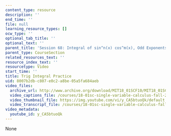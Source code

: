 ```yaml
---
content_type: resource
description: ''
end_time: ''
file: null
learning_resource_types: []
ocw_type: ''
optional_tab_title: ''
optional_text: ''
parent_title: 'Session 68: Integral of sin^n(x) cos^m(x), Odd Exponents'
parent_type: CourseSection
related_resources_text: ''
resource_index_text: ''
resourcetype: Video
start_time: ''
title: Trig Integral Practice
uid: 8007b2db-c807-e0c2-a8be-05a5fa684aeb
video_files:
  archive_url: http://www.archive.org/download/MIT18_01SCF10/MIT18_01SCF10Rec_50_300k.mp4
  video_captions_file: /courses/18-01sc-single-variable-calculus-fall-2010/c0fe4578ec3350db8a7c094319d2b49f_y_CA5btuoQk.vtt
  video_thumbnail_file: https://img.youtube.com/vi/y_CA5btuoQk/default.jpg
  video_transcript_file: /courses/18-01sc-single-variable-calculus-fall-2010/9fed41f4d6308e422519b1a72d80d135_y_CA5btuoQk.pdf
video_metadata:
  youtube_id: y_CA5btuoQk
---
```

None

